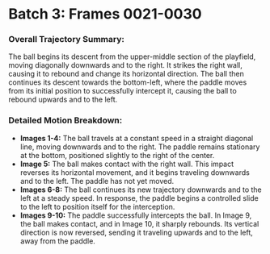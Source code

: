 # Batch 3: Frames 0021-0030


### Overall Trajectory Summary:
The ball begins its descent from the upper-middle section of the playfield, moving diagonally downwards and to the right. It strikes the right wall, causing it to rebound and change its horizontal direction. The ball then continues its descent towards the bottom-left, where the paddle moves from its initial position to successfully intercept it, causing the ball to rebound upwards and to the left.

### Detailed Motion Breakdown:
*   **Images 1-4:** The ball travels at a constant speed in a straight diagonal line, moving downwards and to the right. The paddle remains stationary at the bottom, positioned slightly to the right of the center.
*   **Image 5:** The ball makes contact with the right wall. This impact reverses its horizontal movement, and it begins traveling downwards and to the left. The paddle has not yet moved.
*   **Images 6-8:** The ball continues its new trajectory downwards and to the left at a steady speed. In response, the paddle begins a controlled slide to the left to position itself for the interception.
*   **Images 9-10:** The paddle successfully intercepts the ball. In Image 9, the ball makes contact, and in Image 10, it sharply rebounds. Its vertical direction is now reversed, sending it traveling upwards and to the left, away from the paddle.
